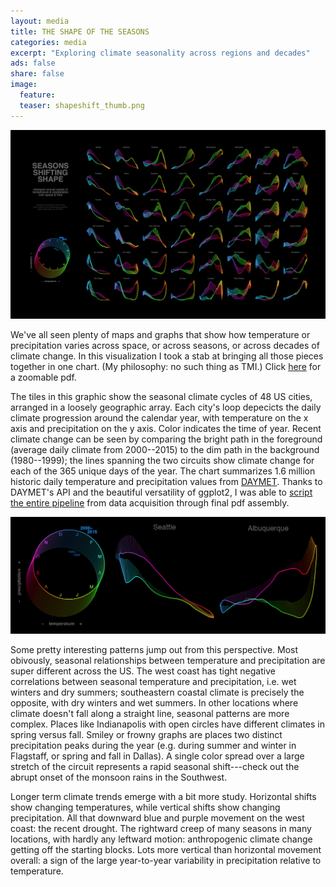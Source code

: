 ```yaml
---
layout: media
title: THE SHAPE OF THE SEASONS
categories: media
excerpt: "Exploring climate seasonality across regions and decades"
ads: false
share: false
image:
  feature:
  teaser: shapeshift_thumb.png 
---
```


[![Seasons shifting shape](/images/shapeshift.png)](/assets/shapeshift.pdf)

We've all seen plenty of maps and graphs that show how temperature or precipitation varies across space, or across seasons, or across decades of climate change. In this visualization I took a stab at bringing all those pieces together in one chart. (My philosophy: no such thing as TMI.) Click [here](/assets/shapeshift.pdf) for a zoomable pdf.

The tiles in this graphic show the seasonal climate cycles of 48 US cities, arranged in a loosely geographic array. Each city's loop depecicts the daily climate progression around the calendar year, with temperature on the x axis and precipitation on the y axis. Color indicates the time of year. Recent climate change can be seen by comparing the bright path in the foreground (average daily climate from 2000--2015) to the dim path in the background (1980--1999); the lines spanning the two circuits show climate change for each of the 365 unique days of the year. The chart summarizes 1.6 million historic daily temperature and precipitation values from [DAYMET](https://daymet.ornl.gov). Thanks to DAYMET's API and the beautiful versatility of ggplot2, I was able to [script the entire pipeline](https://github.com/matthewkling/shapeshifting) from data acquisition through final pdf assembly.

![Excerpt](/images/shapeshift_excerpt.png)

Some pretty interesting patterns jump out from this perspective. Most obivously, seasonal relationships between temperature and precipitation are super different across the US. The west coast has tight negative correlations between seasonal temperature and precipitation, i.e. wet winters and dry summers; southeastern coastal climate is precisely the opposite, with dry winters and wet summers. In other locations where climate doesn't fall along a straight line, seasonal patterns are more complex. Places like Indianapolis with open circles have different climates in spring versus fall. Smiley or frowny graphs are places two distinct precipitation peaks during the year (e.g. during summer and winter in Flagstaff, or spring and fall in Dallas). A single color spread over a large stretch of the circuit represents a rapid seasonal shift---check out the abrupt onset of the monsoon rains in the Southwest.

Longer term climate trends emerge with a bit more study. Horizontal shifts show changing temperatures, while vertical shifts show changing precipitation. All that downward blue and purple movement on the west coast: the recent drought. The rightward creep of many seasons in many locations, with hardly any leftward motion: anthropogenic climate change getting off the starting blocks. Lots more vertical than horizontal movement overall: a sign of the large year-to-year variability in precipitation relative to temperature. 